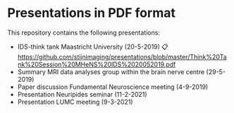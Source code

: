 # Presentations in PDF format

This repository contains the following presentations:
- IDS-think tank Maastricht University (20-5-2019)
:clipboard: https://github.com/stijnimaging/presentations/blob/master/Think%20Tank%20Session%20MHeNS%20IDS%2020052019.pdf
- Summary MRI data analyses group within the brain nerve centre (29-5-2019)
- Paper discussion Fundamental Neuroscience meeting (4-9-2019)
- Presentation Neuripides seminar (11-2-2021)
- Presentation LUMC meeting (9-3-2021)
